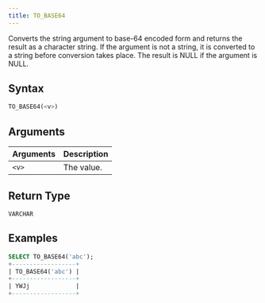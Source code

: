 ```yaml
---
title: TO_BASE64
---
```


Converts the string argument to base-64 encoded form and returns the result as a character string.
If the argument is not a string, it is converted to a string before conversion takes place.
The result is NULL if the argument is NULL.

## Syntax

```sql
TO_BASE64(<v>)
```

## Arguments

| Arguments | Description |
|-----------|-------------|
| `<v>`     | The value.  |

## Return Type

`VARCHAR`

## Examples

```sql
SELECT TO_BASE64('abc');
+------------------+
| TO_BASE64('abc') |
+------------------+
| YWJj             |
+------------------+
```
